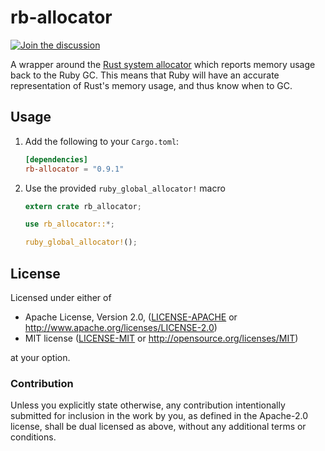 # rb-allocator

[![Join the discussion](https://img.shields.io/badge/slack-chat-blue.svg)](https://join.slack.com/t/oxidize-rb/shared_invite/zt-16zv5tqte-Vi7WfzxCesdo2TqF_RYBCw)

A wrapper around the [Rust system allocator](https://doc.rust-lang.org/std/alloc/struct.System.html) which reports memory usage back to the Ruby GC. This means that Ruby will have an accurate representation of Rust's memory usage, and thus know when to GC.

## Usage

1. Add the following to your `Cargo.toml`:

   ```toml
   [dependencies]
   rb-allocator = "0.9.1"
   ```

2. Use the provided `ruby_global_allocator!` macro

   ```rust
   extern crate rb_allocator;

   use rb_allocator::*;

   ruby_global_allocator!();
   ```

## License

Licensed under either of

- Apache License, Version 2.0, ([LICENSE-APACHE](LICENSE-APACHE) or
  http://www.apache.org/licenses/LICENSE-2.0)
- MIT license ([LICENSE-MIT](LICENSE-MIT) or
  http://opensource.org/licenses/MIT)

at your option.

### Contribution

Unless you explicitly state otherwise, any contribution intentionally submitted
for inclusion in the work by you, as defined in the Apache-2.0 license, shall be
dual licensed as above, without any additional terms or conditions.
